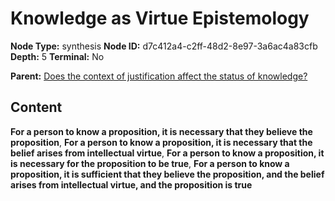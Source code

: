 # Knowledge as Virtue Epistemology

**Node Type:** synthesis
**Node ID:** d7c412a4-c2ff-48d2-8e97-3a6ac4a83cfb
**Depth:** 5
**Terminal:** No

**Parent:** [Does the context of justification affect the status of knowledge?](does-the-context-of-justification-affect-the-status-of-knowledge-antithesis-4ae0589d-c9b2-455a-a48a-570ff242119f.md)

## Content

**For a person to know a proposition, it is necessary that they believe the proposition**, **For a person to know a proposition, it is necessary that the belief arises from intellectual virtue**, **For a person to know a proposition, it is necessary for the proposition to be true**, **For a person to know a proposition, it is sufficient that they believe the proposition, and the belief arises from intellectual virtue, and the proposition is true**
